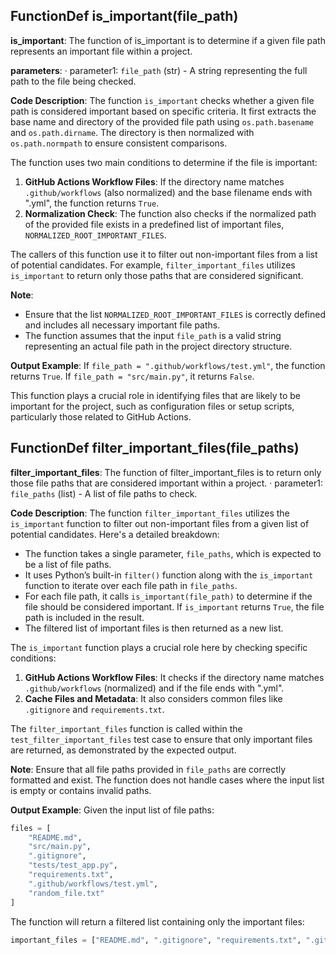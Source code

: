 ## FunctionDef is_important(file_path)
**is_important**: The function of is_important is to determine if a given file path represents an important file within a project.

**parameters**:
· parameter1: `file_path` (str) - A string representing the full path to the file being checked.

**Code Description**:
The function `is_important` checks whether a given file path is considered important based on specific criteria. It first extracts the base name and directory of the provided file path using `os.path.basename` and `os.path.dirname`. The directory is then normalized with `os.path.normpath` to ensure consistent comparisons.

The function uses two main conditions to determine if the file is important:
1. **GitHub Actions Workflow Files**: If the directory name matches `.github/workflows` (also normalized) and the base filename ends with ".yml", the function returns `True`.
2. **Normalization Check**: The function also checks if the normalized path of the provided file exists in a predefined list of important files, `NORMALIZED_ROOT_IMPORTANT_FILES`.

The callers of this function use it to filter out non-important files from a list of potential candidates. For example, `filter_important_files` utilizes `is_important` to return only those paths that are considered significant.

**Note**:
- Ensure that the list `NORMALIZED_ROOT_IMPORTANT_FILES` is correctly defined and includes all necessary important file paths.
- The function assumes that the input `file_path` is a valid string representing an actual file path in the project directory structure.

**Output Example**: 
If `file_path = ".github/workflows/test.yml"`, the function returns `True`. If `file_path = "src/main.py"`, it returns `False`.

This function plays a crucial role in identifying files that are likely to be important for the project, such as configuration files or setup scripts, particularly those related to GitHub Actions.
## FunctionDef filter_important_files(file_paths)
**filter_important_files**: The function of filter_important_files is to return only those file paths that are considered important within a project.
· parameter1: `file_paths` (list) - A list of file paths to check.

**Code Description**: 
The function `filter_important_files` utilizes the `is_important` function to filter out non-important files from a given list of potential candidates. Here's a detailed breakdown:

- The function takes a single parameter, `file_paths`, which is expected to be a list of file paths.
- It uses Python’s built-in `filter()` function along with the `is_important` function to iterate over each file path in `file_paths`.
- For each file path, it calls `is_important(file_path)` to determine if the file should be considered important. If `is_important` returns `True`, the file path is included in the result.
- The filtered list of important files is then returned as a new list.

The `is_important` function plays a crucial role here by checking specific conditions:
1. **GitHub Actions Workflow Files**: It checks if the directory name matches `.github/workflows` (normalized) and if the file ends with ".yml".
2. **Cache Files and Metadata**: It also considers common files like `.gitignore` and `requirements.txt`.

The `filter_important_files` function is called within the `test_filter_important_files` test case to ensure that only important files are returned, as demonstrated by the expected output.

**Note**: Ensure that all file paths provided in `file_paths` are correctly formatted and exist. The function does not handle cases where the input list is empty or contains invalid paths.

**Output Example**: 
Given the input list of file paths:
```python
files = [
    "README.md",
    "src/main.py",
    ".gitignore",
    "tests/test_app.py",
    "requirements.txt",
    ".github/workflows/test.yml",
    "random_file.txt"
]
```
The function will return a filtered list containing only the important files:
```python
important_files = ["README.md", ".gitignore", "requirements.txt", ".github/workflows/test.yml"]
```
